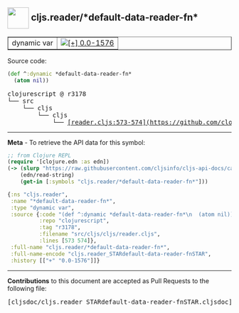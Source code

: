 ## <img width="48px" valign="middle" src="http://i.imgur.com/Hi20huC.png"> cljs.reader/\*default-data-reader-fn\*

 <table border="1">
<tr>

<td>dynamic var</td>
<td><a href="https://github.com/cljsinfo/cljs-api-docs/tree/0.0-1576"><img valign="middle" alt="[+] 0.0-1576" src="https://img.shields.io/badge/+-0.0--1576-lightgrey.svg"></a> </td>
</tr>
</table>






Source code:

```clj
(def ^:dynamic *default-data-reader-fn*
  (atom nil))
```

 <pre>
clojurescript @ r3178
└── src
    └── cljs
        └── cljs
            └── <ins>[reader.cljs:573-574](https://github.com/clojure/clojurescript/blob/r3178/src/cljs/cljs/reader.cljs#L573-L574)</ins>
</pre>


---

__Meta__ - To retrieve the API data for this symbol:

```clj
;; from Clojure REPL
(require '[clojure.edn :as edn])
(-> (slurp "https://raw.githubusercontent.com/cljsinfo/cljs-api-docs/catalog/cljs-api.edn")
    (edn/read-string)
    (get-in [:symbols "cljs.reader/*default-data-reader-fn*"]))
```

```clj
{:ns "cljs.reader",
 :name "*default-data-reader-fn*",
 :type "dynamic var",
 :source {:code "(def ^:dynamic *default-data-reader-fn*\n  (atom nil))",
          :repo "clojurescript",
          :tag "r3178",
          :filename "src/cljs/cljs/reader.cljs",
          :lines [573 574]},
 :full-name "cljs.reader/*default-data-reader-fn*",
 :full-name-encode "cljs.reader_STARdefault-data-reader-fnSTAR",
 :history [["+" "0.0-1576"]]}

```

---

__Contributions__ to this document are accepted as Pull Requests to the following file:

 <pre>
[cljsdoc/cljs.reader_STARdefault-data-reader-fnSTAR.cljsdoc](https://github.com/cljsinfo/cljs-api-docs/blob/master/cljsdoc/cljs.reader_STARdefault-data-reader-fnSTAR.cljsdoc)
</pre>


